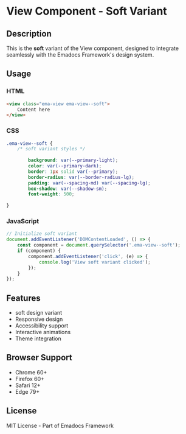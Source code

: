 # View Component - Soft Variant

## Description
This is the **soft** variant of the View component, designed to integrate seamlessly with the Emadocs Framework's design system.

## Usage

### HTML
```html
<view class="ema-view ema-view--soft">
    Content here
</view>
```

### CSS
```css
.ema-view--soft {
    /* soft variant styles */
    
        background: var(--primary-light);
        color: var(--primary-dark);
        border: 1px solid var(--primary);
        border-radius: var(--border-radius-lg);
        padding: var(--spacing-md) var(--spacing-lg);
        box-shadow: var(--shadow-sm);
        font-weight: 500;
    
}
```

### JavaScript
```javascript
// Initialize soft variant
document.addEventListener('DOMContentLoaded', () => {
    const component = document.querySelector('.ema-view--soft');
    if (component) {
        component.addEventListener('click', (e) => {
            console.log('View soft variant clicked');
        });
    }
});
```

## Features
- soft design variant
- Responsive design
- Accessibility support
- Interactive animations
- Theme integration

## Browser Support
- Chrome 60+
- Firefox 60+
- Safari 12+
- Edge 79+

## License
MIT License - Part of Emadocs Framework
